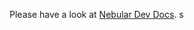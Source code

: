 Please have a look at [Nebular Dev Docs](https://github.com/akveo/nebular/blob/master/DEV_DOCS.md).
s